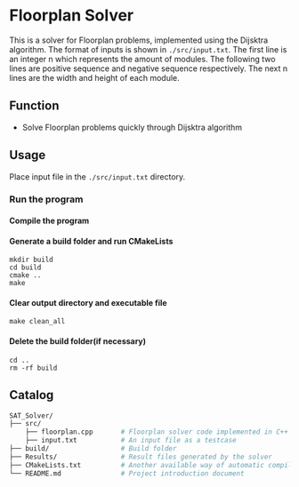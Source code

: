 # Floorplan Solver

This is a solver for Floorplan problems, implemented using the Dijsktra algorithm. The format of inputs is shown in `./src/input.txt`.
The first line is an integer n which represents the amount of modules. The following two lines are positive sequence and negative sequence respectively.
The next n lines are the width and height of each module.
## Function

- Solve Floorplan problems quickly through Dijsktra algorithm

## Usage

Place input file in the `./src/input.txt` directory.
### Run the program
#### Compile the program
#### Generate a build folder and run CMakeLists
    mkdir build
    cd build
    cmake ..
    make
#### Clear output directory and executable file
    make clean_all
#### Delete the build folder(if necessary)
    cd ..
    rm -rf build

## Catalog
```bash
SAT_Solver/
├── src/
    ├── floorplan.cpp       # Floorplan solver code implemented in C++
    ├── input.txt           # An input file as a testcase
├── build/                  # Build folder
├── Results/                # Result files generated by the solver
├── CMakeLists.txt          # Another available way of automatic compilation and verification
└── README.md               # Project introduction document